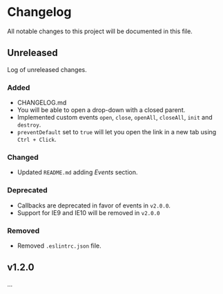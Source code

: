 # Changelog

All notable changes to this project will be documented in this file.

## Unreleased

Log of unreleased changes.

### Added

- CHANGELOG.md
- You will be able to open a drop-down with a closed parent.
- Implemented custom events `open`, `close`, `openAll`, `closeAll`, `init` and
`destroy`.
- `preventDefault` set to `true` will let you open the link in a new tab using
`Ctrl + Click`.

### Changed

- Updated `README.md` adding *Events* section.

### Deprecated

- Callbacks are deprecated in favor of events in `v2.0.0`.
- Support for IE9 and IE10 will be removed in `v2.0.0`

### Removed

- Removed `.eslintrc.json` file.

## v1.2.0

...
